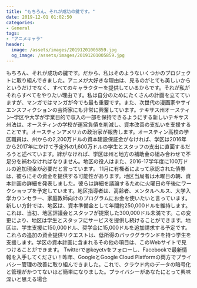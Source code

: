 ```yaml
---
title: "もちろん、それが成功の鍵です。"
date: 2019-12-01 01:02:50
categories:
- General
tags:
- "アニメキャラ"
header:
  image: /assets/images/20191201005859.jpg
  og_image: /assets/images/20191201005859.jpg
---
```


もちろん、それが成功の鍵です。だから、私はそのようないくつかのプロジェクトに取り組んできました。アニメが大好きな理由は、見るのがとても美しいからというだけでなく、すべてのキャラクターを提供しているからです。それが私がそれらすべてをやりたい理由です。私は自分のためにたくさんの計画を立てていますが、マンガではマンガが今でも最も重要です。また、次世代の漫画家やサイエンスフィクションの芸術家にも非常に興奮しています。テキサス州オースティン–学区や大学が学業目的で収入の一部を保持できるようにする新しいテキサス州法は、オースティンの学校が運営負債を削減し、資本改善の支払いを支援することです。オースティンアメリカの政治家が報告します。オースティン高校の学区職員は、州からの2,200万ドルの資本建設保証金がなければ、学区は2016年から2017年にかけて予定外の1,600万ドルの学生とスタッフの支出に直面するだろうと述べています。絆がなければ、学区は州と地方の補助金の組み合わせで不足分を補わなければなりません。地区の役人はまた、2016-17学年度に100万ドルの追加現金が必要だと言っています。 11月に有権者によって承認された債券は、彼らにその資金を提供する可能性があります。地区当局者は木曜日の朝、資本計画の詳細を発表しました。彼らは詳細を議論するために火曜日の午後にワークショップを予定しています。地区指導者は、高齢者、メンタルヘルス、大学入学カウンセラー、家庭教師向けのプログラムにお金を使いたいと言っています。新しい方針では、地区は、資本準備金として年間約250,000ドルを維持します。これは、当初、地区評議会とスタッフが提案した300,000ドル未満です。この変更により、地区は学生とスタッフにサービスを提供し続けることができます。地区は、学生支援に150,000ドル、奨学金に15,000ドルを追加請求する予定です。これらの追加の資金提供リクエストは、低所得のバックグラウンドを持つ学生を支援します。学区の資本計画に含まれるその他の項目は、このWebサイトで見つけることができます。 Twitterで@keyetvをフォローし、Facebookで最新情報を入手してください！昨年、GoogleとGoogle Cloud Platformの両方でプライバシー管理の改善に取り組んできました。これで、クラウド内のデータの暗号化と管理がかつてないほど簡単になりました。プライバシーがあなたにとって興味深いと思える場合
